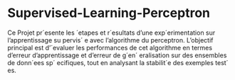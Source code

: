 # Supervised-Learning-Perceptron
 Ce Projet  pr´esente les ´etapes et r´esultats d’une exp´erimentation sur l’apprentissage su
pervis´ e avec l’algorithme du perceptron. L’objectif principal est d’´evaluer les performances
 de cet algorithme en termes d’erreur d’apprentissage et d’erreur de g´en´ eralisation sur des
 ensembles de donn´ees sp´ ecifiques, tout en analysant la stabilit´e des exemples test´ es.

 
